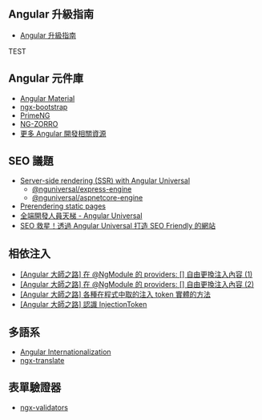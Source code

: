 ## Angular 升級指南

- [Angular 升級指南](https://update.angular.io/)

TEST

## Angular 元件庫

- [Angular Material](https://material.angular.io/guide/getting-started)
- [ngx-bootstrap](https://valor-software.com/ngx-bootstrap/)
- [PrimeNG](https://www.primefaces.org/)
- [NG-ZORRO](https://ng-zorro.github.io/)
- [更多 Angular 開發相關資源](https://angular.io/resources?category=development)

## SEO 議題

- [Server-side rendering (SSR) with Angular Universal](https://angular.io/guide/universal)
  - [@nguniversal/express-engine](https://www.npmjs.com/package/@nguniversal/express-engine)
  - [@nguniversal/aspnetcore-engine](https://www.npmjs.com/package/@nguniversal/aspnetcore-engine)
- [Prerendering static pages](https://angular.io/guide/prerendering)
- [全端開發人員天梯 - Angular Universal](https://fullstackladder.dev/blog/tags/Angular-Universal/)
- [SEO 救星！透過 Angular Universal 打造 SEO Friendly 的網站](https://www.facebook.com/watch/live/?ref=search&v=282407617128213)

## 相依注入

- [[Angular 大師之路] 在 @NgModule 的 providers: [] 自由更換注入內容 (1)](https://fullstackladder.dev/blog/2018/11/04/mastering-angular-20-ngmodule-providers/)
- [[Angular 大師之路] 在 @NgModule 的 providers: [] 自由更換注入內容 (2)](https://fullstackladder.dev/blog/2018/11/05/mastering-angular-21-ngmodule-providers-2/)
- [[Angular 大師之路] 各種在程式中取的注入 token 實體的方法](https://fullstackladder.dev/blog/2018/11/06/mastering-angular-22-get-injection-tokens/)
- [[Angular 大師之路] 認識 InjectionToken](https://fullstackladder.dev/blog/2018/11/07/mastering-angular-23-injection-tokens/)

## 多語系

- [Angular Internationalization](https://angular.io/guide/i18n)
- [ngx-translate](https://github.com/ngx-translate/core)

## 表單驗證器

- [ngx-validators](https://github.com/Nightapes/ngx-validators)
